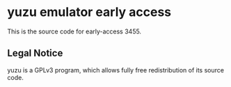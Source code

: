 yuzu emulator early access
=============

This is the source code for early-access 3455.

## Legal Notice

yuzu is a GPLv3 program, which allows fully free redistribution of its source code.